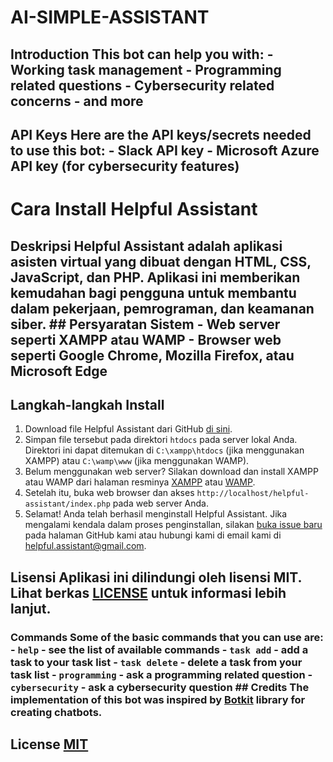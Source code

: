# AI-SIMPLE-ASSISTANT

## Introduction This bot can help you with: - Working task management - Programming related questions - Cybersecurity related concerns - and more 
## API Keys Here are the API keys/secrets needed to use this bot: - Slack API key - Microsoft Azure API key (for cybersecurity features) 
# Cara Install Helpful Assistant 
## Deskripsi Helpful Assistant adalah aplikasi asisten virtual yang dibuat dengan HTML, CSS, JavaScript, dan PHP. Aplikasi ini memberikan kemudahan bagi pengguna untuk membantu dalam pekerjaan, pemrograman, dan keamanan siber. ## Persyaratan Sistem - Web server seperti XAMPP atau WAMP - Browser web seperti Google Chrome, Mozilla Firefox, atau Microsoft Edge 
## Langkah-langkah Install 
1. Download file Helpful Assistant dari GitHub [di sini](https://github.com/contohusername/helpful-assistant).
2. Simpan file tersebut pada direktori `htdocs` pada server lokal Anda. Direktori ini dapat ditemukan di `C:\xampp\htdocs` (jika menggunakan XAMPP) atau `C:\wamp\www` (jika menggunakan WAMP).
3. Belum menggunakan web server? Silakan download dan install XAMPP atau WAMP dari halaman resminya [XAMPP](https://www.apachefriends.org/download.html) atau [WAMP](https://sourceforge.net/projects/wampserver/files/).
4. Setelah itu, buka web browser dan akses `http://localhost/helpful-assistant/index.php` pada web server Anda.
5. Selamat! Anda telah berhasil menginstall Helpful Assistant. Jika mengalami kendala dalam proses penginstallan, silakan [buka issue baru](https://github.com/contohusername/helpful-assistant/issues) pada halaman GitHub kami atau hubungi kami di email kami di [helpful.assistant@gmail.com](mailto:helpful.assistant@gmail.com).
## Lisensi Aplikasi ini dilindungi oleh lisensi MIT. Lihat berkas [LICENSE](https://github.com/contohusername/helpful-assistant/blob/master/LICENSE) untuk informasi lebih lanjut.
### Commands Some of the basic commands that you can use are: - `help` - see the list of available commands - `task add` - add a task to your task list - `task delete` - delete a task from your task list - `programming` - ask a programming related question - `cybersecurity` - ask a cybersecurity question ## Credits The implementation of this bot was inspired by [Botkit](https://botkit.ai/) library for creating chatbots. 
## License [MIT](https://opensource.org/licenses/MIT)
